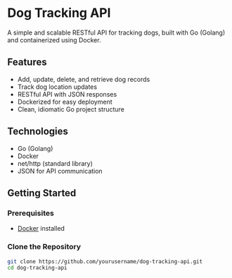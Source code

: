 # Dog Tracking API

A simple and scalable RESTful API for tracking dogs, built with Go (Golang) and containerized using Docker.

## Features

- Add, update, delete, and retrieve dog records
- Track dog location updates
- RESTful API with JSON responses
- Dockerized for easy deployment
- Clean, idiomatic Go project structure

## Technologies

- Go (Golang)
- Docker
- net/http (standard library)
- JSON for API communication

## Getting Started

### Prerequisites

- [Docker](https://www.docker.com/get-started) installed

### Clone the Repository

```bash
git clone https://github.com/yourusername/dog-tracking-api.git
cd dog-tracking-api
```